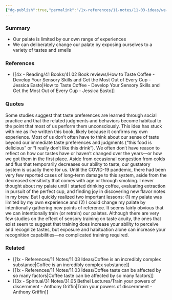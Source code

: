 ```yaml
---
{"dg-publish":true,"permalink":"/1x-references/11-notes/11-03-ideas/we-can-train-our-taste-and-smell-palate-to-be-wider/"}
---
```



### Summary
- Our palate is limited by our own range of experiences
- We can deliberately change our palate by exposing ourselves to a variety of tastes and smells

### References
- [[4x - Reading/41 Books/41.02 Book reviews/How to Taste Coffee - Develop Your Sensory Skills and Get the Most Out of Every Cup - Jessica Easto\|How to Taste Coffee - Develop Your Sensory Skills and Get the Most Out of Every Cup - Jessica Easto]]

### Quotes
Some studies suggest that taste preferences are learned through social practice and that the related judgments and behaviors become habitual to the point that most of us perform them unconsciously. This idea has stuck with me as I’ve written this book, likely because it confirms my own experience. Most of us don’t often have to think about our sense of taste beyond
our immediate taste preferences and judgments (“this food is delicious” or “I really don’t like this drink”). We often don’t have reason to reflect on how our tastes have or haven’t changed over the years—or how we got them in the first place. Aside from occasional congestion from colds and flus that temporarily decreases our ability to taste, our gustatory system is usually there for us. Until the COVID-19 pandemic, there had been very few reported cases of long-term damage to this system, aside from the decreased sensitivity that comes with age or through smoking. I never thought about my palate until I started drinking coffee,
evaluating extraction in pursuit of the perfect cup, and finding joy in discovering new flavor notes in my brew. But I quickly realized two important lessons: (1) my palate was limited by my own experience and (2) I could change my palate by intentionally gathering new points of reference. It seems fairly obvious that we can intentionally train (or retrain) our
palates. Although there are very few studies on the effect of sensory training on taste acuity, the ones that exist seem to suggest that training does increase your ability to perceive and recognize tastes, but exposure and habituation alone can increase your recognition capabilities—no complicated training required.


### Related
- [[1x - References/11 Notes/11.03 Ideas/Coffee is an incredibly complex substance\|Coffee is an incredibly complex substance]]
- [[1x - References/11 Notes/11.03 Ideas/Coffee taste can be affected by so many factors\|Coffee taste can be affected by so many factors]]
- [[3x - Spiritual/31 Notes/31.05 Bethel Lectures/Train your powers of discernment - Anthony Griffin\|Train your powers of discernment - Anthony Griffin]]
